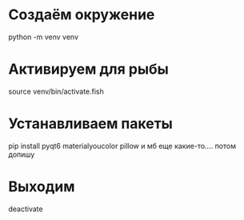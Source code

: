 # Создаём окружение
python -m venv venv

# Активируем для рыбы
source venv/bin/activate.fish

# Устанавливаем пакеты
pip install pyqt6 materialyoucolor pillow
и мб еще какие-то.... потом допишу

# Выходим
deactivate
